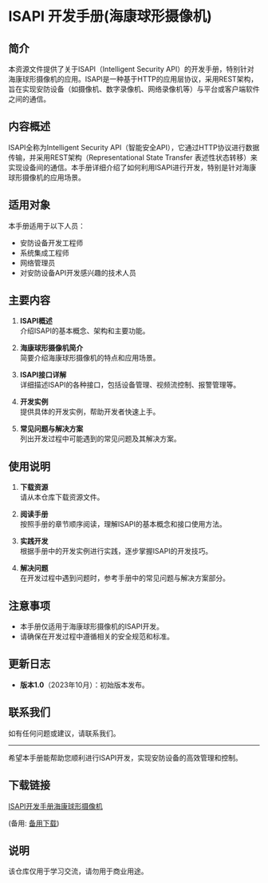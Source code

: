 # ISAPI 开发手册(海康球形摄像机)

## 简介

本资源文件提供了关于ISAPI（Intelligent Security API）的开发手册，特别针对海康球形摄像机的应用。ISAPI是一种基于HTTP的应用层协议，采用REST架构，旨在实现安防设备（如摄像机、数字录像机、网络录像机等）与平台或客户端软件之间的通信。

## 内容概述

ISAPI全称为Intelligent Security API（智能安全API），它通过HTTP协议进行数据传输，并采用REST架构（Representational State Transfer 表述性状态转移）来实现设备间的通信。本手册详细介绍了如何利用ISAPI进行开发，特别是针对海康球形摄像机的应用场景。

## 适用对象

本手册适用于以下人员：
- 安防设备开发工程师
- 系统集成工程师
- 网络管理员
- 对安防设备API开发感兴趣的技术人员

## 主要内容

1. **ISAPI概述**  
   介绍ISAPI的基本概念、架构和主要功能。

2. **海康球形摄像机简介**  
   简要介绍海康球形摄像机的特点和应用场景。

3. **ISAPI接口详解**  
   详细描述ISAPI的各种接口，包括设备管理、视频流控制、报警管理等。

4. **开发实例**  
   提供具体的开发实例，帮助开发者快速上手。

5. **常见问题与解决方案**  
   列出开发过程中可能遇到的常见问题及其解决方案。

## 使用说明

1. **下载资源**  
   请从本仓库下载资源文件。

2. **阅读手册**  
   按照手册的章节顺序阅读，理解ISAPI的基本概念和接口使用方法。

3. **实践开发**  
   根据手册中的开发实例进行实践，逐步掌握ISAPI的开发技巧。

4. **解决问题**  
   在开发过程中遇到问题时，参考手册中的常见问题与解决方案部分。

## 注意事项

- 本手册仅适用于海康球形摄像机的ISAPI开发。
- 请确保在开发过程中遵循相关的安全规范和标准。

## 更新日志

- **版本1.0**（2023年10月）：初始版本发布。

## 联系我们

如有任何问题或建议，请联系我们。

---

希望本手册能帮助您顺利进行ISAPI开发，实现安防设备的高效管理和控制。

## 下载链接
[ISAPI开发手册海康球形摄像机](https://pan.quark.cn/s/3738559d5da8) 

(备用: [备用下载](https://pan.baidu.com/s/14MfpfUbCCUiRQJAYQ1tJzw?pwd=1234))

## 说明

该仓库仅用于学习交流，请勿用于商业用途。
